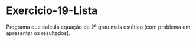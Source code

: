 # Exercicio-19-Lista
Programa que calcula equação de 2º grau mais estético (com problema em apresentar os resultados).
